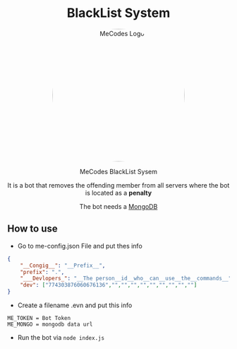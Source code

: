 <h1 align="center">BlackList System</h1>
<p align="center">
  <img style="border-radius:50%;" width="300" height="300" src="https://e.top4top.io/p_1965qprez1.gif" alt="MeCodes Logo">
</p>
<p align="center">MeCodes BlackList Sysem</p>
<p align="center">It is a bot that removes the offending member from all servers where the bot is located as a <strong>penalty</strong></p>
<p align="center">The bot needs a <a href="https://www.mongodb.com/">MongoDB </a></p>
<h2>How to use</h2>


*  Go to me-config.json File and put thes info


```json
{
    "__Congig__": "__Prefix__",
    "prefix": ".",
    "___Devlopers_": "__The person__id__who__can__use__the__commands__",
    "dev": ["774303876060676136","","","","","","","","",""]
}
```
* Create a  filename .evn and put this info


```env
ME_TOKEN = Bot Token
ME_MONGO = mongodb data url
```


* Run the bot via `node index.js`


